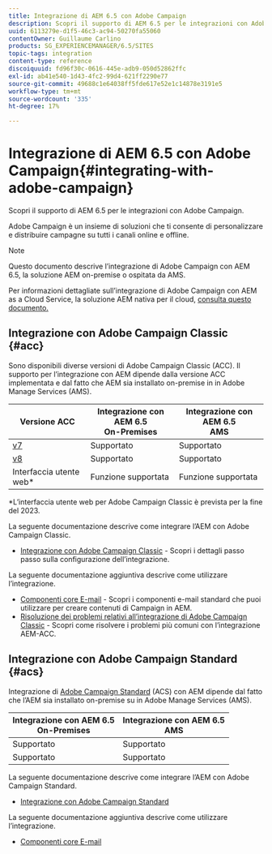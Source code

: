```yaml
---
title: Integrazione di AEM 6.5 con Adobe Campaign
description: Scopri il supporto di AEM 6.5 per le integrazioni con Adobe Campaign.
uuid: 6113279e-d1f5-46c3-ac94-50270fa55060
contentOwner: Guillaume Carlino
products: SG_EXPERIENCEMANAGER/6.5/SITES
topic-tags: integration
content-type: reference
discoiquuid: fd96f30c-0616-445e-adb9-050d52862ffc
exl-id: ab41e540-1d43-4fc2-99d4-621ff2290e77
source-git-commit: 49688c1e64038ff5fde617e52e1c14878e3191e5
workflow-type: tm+mt
source-wordcount: '335'
ht-degree: 17%

---
```



# Integrazione di AEM 6.5 con Adobe Campaign{#integrating-with-adobe-campaign}

Scopri il supporto di AEM 6.5 per le integrazioni con Adobe Campaign.

Adobe Campaign è un insieme di soluzioni che ti consente di personalizzare e distribuire campagne su tutti i canali online e offline.

>[!NOTE]
>
>Questo documento descrive l’integrazione di Adobe Campaign con AEM 6.5, la soluzione AEM on-premise o ospitata da AMS.
>
>Per informazioni dettagliate sull’integrazione di Adobe Campaign con AEM as a Cloud Service, la soluzione AEM nativa per il cloud, [consulta questo documento.](https://experienceleague.adobe.com/docs/experience-manager-cloud-service/content/sites/integrations/campaign.html)

## Integrazione con Adobe Campaign Classic {#acc}

Sono disponibili diverse versioni di Adobe Campaign Classic (ACC). Il supporto per l’integrazione con AEM dipende dalla versione ACC implementata e dal fatto che AEM sia installato on-premise in in Adobe Manage Services (AMS).

| Versione ACC | Integrazione con AEM 6.5 <br>On-Premises | Integrazione con AEM 6.5<br>AMS |
|---|---|---|
| [v7](https://experienceleague.adobe.com/docs/campaign-classic.html?lang=it) | Supportato | Supportato |
| [v8](https://experienceleague.adobe.com/docs/campaign-v8.html?lang=it) | Supportato | Supportato |
| Interfaccia utente web* | Funzione supportata | Funzione supportata |

*L’interfaccia utente web per Adobe Campaign Classic è prevista per la fine del 2023.

La seguente documentazione descrive come integrare l’AEM con Adobe Campaign Classic.

* [Integrazione con Adobe Campaign Classic](/help/sites-administering/campaignonpremise.md) - Scopri i dettagli passo passo sulla configurazione dell’integrazione.

La seguente documentazione aggiuntiva descrive come utilizzare l’integrazione.

* [Componenti core E-mail](https://experienceleague.adobe.com/docs/experience-manager-core-components/using/email/introduction.html) - Scopri i componenti e-mail standard che puoi utilizzare per creare contenuti di Campaign in AEM.
* [Risoluzione dei problemi relativi all’integrazione di Adobe Campaign Classic](/help/sites-administering/troubleshooting-campaignintegration.md) - Scopri come risolvere i problemi più comuni con l’integrazione AEM-ACC.

## Integrazione con Adobe Campaign Standard {#acs}

Integrazione di [Adobe Campaign Standard](https://experienceleague.adobe.com/docs/campaign-standard.html?lang=it) (ACS) con AEM dipende dal fatto che l’AEM sia installato on-premise su in Adobe Manage Services (AMS).

| Integrazione con AEM 6.5 <br>On-Premises | Integrazione con AEM 6.5<br>AMS |
|---|---|
| Supportato | Supportato |
| Supportato | Supportato |

La seguente documentazione descrive come integrare l’AEM con Adobe Campaign Standard.

* [Integrazione con Adobe Campaign Standard](/help/sites-administering/campaignstandard.md)

La seguente documentazione aggiuntiva descrive come utilizzare l’integrazione.

* [Componenti core E-mail](https://experienceleague.adobe.com/docs/experience-manager-core-components/using/email/introduction.html)
